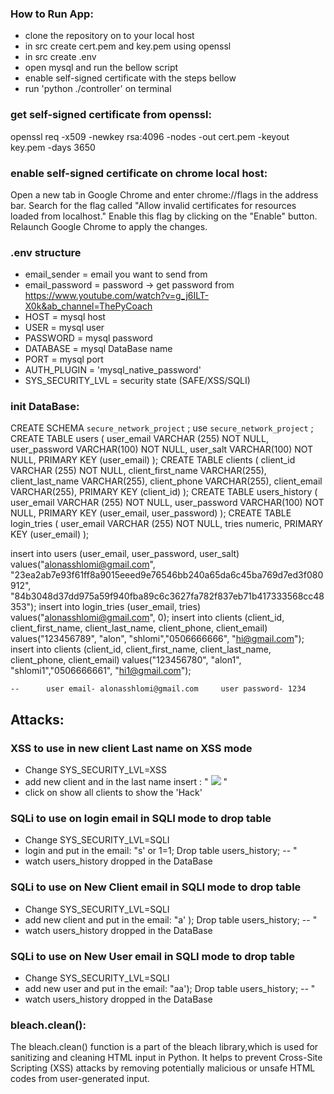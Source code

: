 
### How to Run App:
 - clone the repository on to your local host
 - in src create cert.pem and key.pem using openssl
 - in src create .env
 - open mysql and run the bellow script
 - enable self-signed certificate with the steps bellow
 - run 'python ./controller' on terminal

### get self-signed certificate from openssl:
openssl req -x509 -newkey rsa:4096 -nodes -out cert.pem -keyout key.pem -days 3650

### enable self-signed certificate on chrome local host:
Open a new tab in Google Chrome and enter chrome://flags in the address bar.
Search for the flag called "Allow invalid certificates for resources loaded from localhost."
Enable this flag by clicking on the "Enable" button.
Relaunch Google Chrome to apply the changes.

### .env structure
 - email_sender = email you want to send from
 - email_password = password -> get password from https://www.youtube.com/watch?v=g_j6ILT-X0k&ab_channel=ThePyCoach
 - HOST = mysql host
 - USER = mysql user
 - PASSWORD = mysql password
 - DATABASE = mysql DataBase name
 - PORT = mysql port
 - AUTH_PLUGIN = 'mysql_native_password'
 - SYS_SECURITY_LVL = security state (SAFE/XSS/SQLI)

### init DataBase:
CREATE SCHEMA `secure_network_project` ;
use `secure_network_project` ;
CREATE TABLE users (
	user_email VARCHAR (255) NOT NULL,
	user_password VARCHAR(100) NOT NULL,
    user_salt VARCHAR(100) NOT NULL,
	PRIMARY KEY (user_email)
	);
CREATE TABLE clients (
	client_id VARCHAR (255) NOT NULL,
	client_first_name VARCHAR(255),
    client_last_name VARCHAR(255),
    client_phone VARCHAR(255),
    client_email VARCHAR(255),
	PRIMARY KEY (client_id)
	);
CREATE TABLE users_history (
	user_email VARCHAR (255) NOT NULL,
	user_password VARCHAR(100) NOT NULL,
	PRIMARY KEY (user_email, user_password)
	);
CREATE TABLE login_tries (
	user_email VARCHAR (255) NOT NULL,
	tries numeric,
	PRIMARY KEY (user_email)
	);

insert into users (user_email, user_password, user_salt) values("alonasshlomi@gmail.com", "23ea2ab7e93f61ff8a9015eeed9e76546bb240a65da6c45ba769d7ed3f080912", "84b3048d37dd975a59f940fba89c6c3627fa782f837eb71b417333568cc48353");
insert into login_tries (user_email, tries) values("alonasshlomi@gmail.com", 0);
insert into clients (client_id, client_first_name, client_last_name, client_phone, client_email) values("123456789", "alon", "shlomi","0506666666", "hi@gmail.com");
insert into clients (client_id, client_first_name, client_last_name, client_phone, client_email) values("123456780", "alon1", "shlomi1","0506666661", "hi1@gmail.com");

    --      user email- alonasshlomi@gmail.com     user password- 1234




## Attacks:
### XSS to use in new client Last name on XSS mode
 - Change SYS_SECURITY_LVL=XSS
 - add new client and in the last name insert :
" <img onerror='alert("Hacked!");' src='invalid-image' /> "
 - click on show all clients to show the 'Hack'

### SQLi to use on login email in SQLI mode to drop table
 - Change SYS_SECURITY_LVL=SQLI
 - login and put in the email: 
     "s' or 1=1; Drop table users_history; -- "
 - watch users_history dropped in the DataBase

### SQLi to use on New Client email in SQLI mode to drop table
 - Change SYS_SECURITY_LVL=SQLI
 - add new client and put in the email: 
     "a' ); Drop table users_history; -- "
 - watch users_history dropped in the DataBase

### SQLi to use on New User email in SQLI mode to drop table
 - Change SYS_SECURITY_LVL=SQLI
 - add new user and put in the email:
    "aa'); Drop table users_history; -- "
 - watch users_history dropped in the DataBase



### bleach.clean():
The bleach.clean() function is a part of the bleach library,which is used for sanitizing and cleaning
HTML input in Python.
It helps to prevent Cross-Site Scripting (XSS) attacks by removing potentially malicious or unsafe HTML
codes from user-generated input.